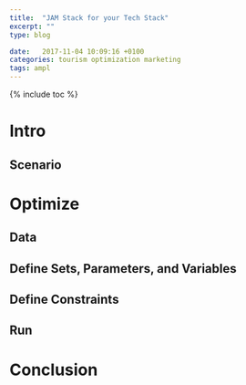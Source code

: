 ```yaml
---
title:  "JAM Stack for your Tech Stack"
excerpt: ""
type: blog

date:   2017-11-04 10:09:16 +0100
categories: tourism optimization marketing
tags: ampl
---
```


{% include toc %}

# Intro

## Scenario

## 

# Optimize

## Data

## Define Sets, Parameters, and Variables

## Define Constraints

## Run

# Conclusion